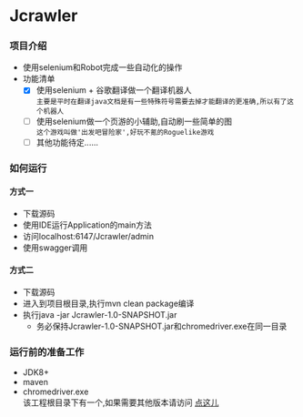 # Jcrawler
### 项目介绍
- 使用selenium和Robot完成一些自动化的操作
- 功能清单
    - [x] 使用selenium + 谷歌翻译做一个翻译机器人<br>`主要是平时在翻译java文档是有一些特殊符号需要去掉才能翻译的更准确,所以有了这个机器人`
    - [ ] 使用selenium做一个页游的小辅助,自动刷一些简单的图<br>`这个游戏叫做'出发吧冒险家',好玩不氪的Roguelike游戏`
    - [ ] 其他功能待定......
### 如何运行
#### 方式一
- 下载源码
- 使用IDE运行Application的main方法
- 访问localhost:6147/Jcrawler/admin
- 使用swagger调用
#### 方式二
- 下载源码
- 进入到项目根目录,执行mvn clean package编译
- 执行java -jar Jcrawler-1.0-SNAPSHOT.jar
    - 务必保持Jcrawler-1.0-SNAPSHOT.jar和chromedriver.exe在同一目录
### 运行前的准备工作
- JDK8+
- maven
- chromedriver.exe<br>
该工程根目录下有一个,如果需要其他版本请访问 [点这儿](https://sites.google.com/a/chromium.org/chromedriver/downloads)